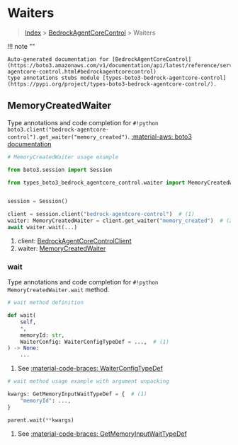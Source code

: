 # Waiters

> [Index](../README.md) > [BedrockAgentCoreControl](./README.md) > Waiters

!!! note ""

    Auto-generated documentation for [BedrockAgentCoreControl](https://boto3.amazonaws.com/v1/documentation/api/latest/reference/services/bedrock-agentcore-control.html#bedrockagentcorecontrol)
    type annotations stubs module [types-boto3-bedrock-agentcore-control](https://pypi.org/project/types-boto3-bedrock-agentcore-control/).

## MemoryCreatedWaiter

Type annotations and code completion for `#!python boto3.client("bedrock-agentcore-control").get_waiter("memory_created")`.
[:material-aws: boto3 documentation](https://boto3.amazonaws.com/v1/documentation/api/latest/reference/services/bedrock-agentcore-control/waiter/MemoryCreated.html#BedrockAgentCoreControl.Waiter.MemoryCreated)

```python
# MemoryCreatedWaiter usage example

from boto3.session import Session

from types_boto3_bedrock_agentcore_control.waiter import MemoryCreatedWaiter


session = Session()

client = session.client("bedrock-agentcore-control")  # (1)
waiter: MemoryCreatedWaiter = client.get_waiter("memory_created")  # (2)
await waiter.wait(...)
```

1. client: [BedrockAgentCoreControlClient](./client.md)
2. waiter: [MemoryCreatedWaiter](./waiters.md#memorycreatedwaiter)


### wait

Type annotations and code completion for `#!python MemoryCreatedWaiter.wait` method.

```python
# wait method definition

def wait(
    self,
    *,
    memoryId: str,
    WaiterConfig: WaiterConfigTypeDef = ...,  # (1)
) -> None:
    ...
```

1. See [:material-code-braces: WaiterConfigTypeDef](./type_defs.md#waiterconfigtypedef)


```python
# wait method usage example with argument unpacking

kwargs: GetMemoryInputWaitTypeDef = {  # (1)
    "memoryId": ...,
}

parent.wait(**kwargs)
```

1. See [:material-code-braces: GetMemoryInputWaitTypeDef](./type_defs.md#getmemoryinputwaittypedef)
